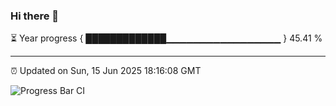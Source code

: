 ### Hi there 👋

⏳ Year progress { █████████████▁▁▁▁▁▁▁▁▁▁▁▁▁▁▁▁▁ } 45.41 %

---

⏰ Updated on Sun, 15 Jun 2025 18:16:08 GMT

![Progress Bar CI](https://github.com/code-lakshay/GitHub-Actions-Demo/workflows/Progress%20Bar%20CI/badge.svg)
